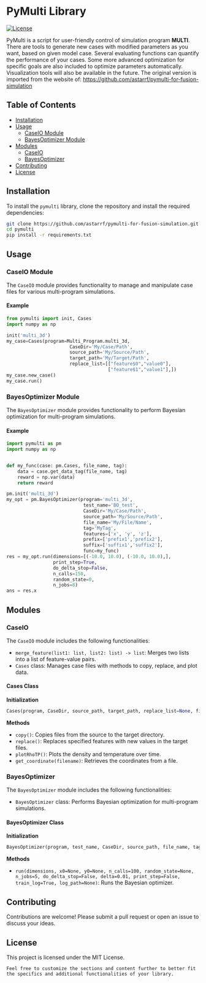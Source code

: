 # PyMulti Library

[![License](https://img.shields.io/badge/license-MIT-blue.svg)](https://opensource.org/licenses/MIT)

PyMulti is a script for user-friendly control of simulation program **MULTI**. There are tools to generate new cases with modified parameters as you want, based on given model case. Several evaluating functions can quantify the performance of your cases.  Some more advanced optimization for specific goals are also included to optimize parameters automatically. Visualization tools will also be available in the future.
The original version is imported from the website of: https://github.com/astarrf/pymulti-for-fusion-simulation

## Table of Contents

- [Installation](#installation)
- [Usage](#usage)
  - [CaseIO Module](#caseio-module)
  - [BayesOptimizer Module](#bayesoptimizer-module)
- [Modules](#modules)
  - [CaseIO](#caseio)
  - [BayesOptimizer](#bayesoptimizer)
- [Contributing](#contributing)
- [License](#license)

## Installation

To install the `pymulti` library, clone the repository and install the required dependencies:

```bash
git clone https://github.com/astarrf/pymulti-for-fusion-simulation.git
cd pymulti
pip install -r requirements.txt
```

## Usage

### CaseIO Module

The `CaseIO` module provides functionality to manage and manipulate case files for various multi-program simulations.

#### Example

```python
from pymulti import init, Cases
import numpy as np

init('multi_3d')
my_case=Cases(program=Multi_Program.multi_3d, 
                       CaseDir='My/Case/Path', 
                       source_path='My/Source/Path', 
                       target_path='My/Target/Path',
                       replace_list=[["feature$0","value0"],
                                     ["feature$1","value1"],])
my_case.new_case()
my_case.run()
```

### BayesOptimizer Module

The `BayesOptimizer` module provides functionality to perform Bayesian optimization for multi-program simulations.

#### Example

```python
import pymulti as pm
import numpy as np


def my_func(case: pm.Cases, file_name, tag):
    data = case.get_data_tag(file_name, tag)
    reward = np.var(data)
    return reward

pm.init('multi_3d')
my_opt = pm.BayesOptimizer(program='multi_3d',
                            test_name='BO_test',
                            CaseDir='My/Case/Path',
                            source_path='My/Source/Path',
                            file_name='My/File/Name',
                            tag='MyTag',
                            features=['x', 'y', 'z'],
                            prefix=['prefix1','prefix2'],
                            suffix=['suffix1','suffix2'],
                            func=my_func)
res = my_opt.run(dimensions=[(-10.0, 10.0), (-10.0, 10.0),],
                 print_step=True,
                 do_delta_stop=False,
                 n_calls=150,
                 random_state=0,
                 n_jobs=8)
ans = res.x
```

## Modules

### CaseIO

The `CaseIO` module includes the following functionalities:

- `merge_feature(list1: list, list2: list) -> list`: Merges two lists into a list of feature-value pairs.
- `Cases` class: Manages case files with methods to copy, replace, and plot data.

#### Cases Class

**Initialization**

```python
Cases(program, CaseDir, source_path, target_path, replace_list=None, file_path='/User.r')
```

**Methods**

- `copy()`: Copies files from the source to the target directory.
- `replace()`: Replaces specified features with new values in the target files.
- `plotRhoTP()`: Plots the density and temperature over time.
- `get_coordinate(filename)`: Retrieves the coordinates from a file.

### BayesOptimizer

The `BayesOptimizer` module includes the following functionalities:

- `BayesOptimizer` class: Performs Bayesian optimization for multi-program simulations.

#### BayesOptimizer Class

**Initialization**

```python
BayesOptimizer(program, test_name, CaseDir, source_path, file_name, tag, features, func, prefix=[], suffix=[], sleep_T=1, run_time_count=2000)
```

**Methods**

- `run(dimensions, x0=None, y0=None, n_calls=100, random_state=None, n_jobs=5, do_delta_stop=False, delta=0.01, print_step=False, train_log=True, log_path=None)`: Runs the Bayesian optimizer.

## Contributing

Contributions are welcome! Please submit a pull request or open an issue to discuss your ideas.

## License

This project is licensed under the MIT License.
```
Feel free to customize the sections and content further to better fit the specifics and additional functionalities of your library.
